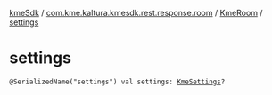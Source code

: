 [kmeSdk](../../index.md) / [com.kme.kaltura.kmesdk.rest.response.room](../index.md) / [KmeRoom](index.md) / [settings](./settings.md)

# settings

`@SerializedName("settings") val settings: `[`KmeSettings`](../../com.kme.kaltura.kmesdk.rest.response.room.settings/-kme-settings/index.md)`?`